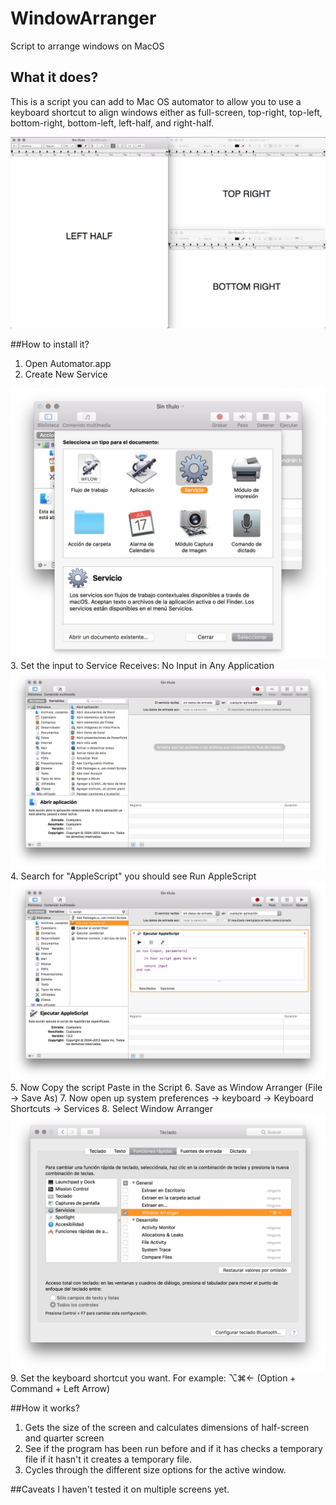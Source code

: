 # WindowArranger
Script to arrange windows on MacOS

## What it does?
This is a script you can add to Mac OS automator to allow you to use a keyboard shortcut to align windows either as full-screen, top-right, top-left, bottom-right, bottom-left, left-half, and right-half. 

<img src="docs/screenshots/arrangement.jpg">

##How to install it?
1. Open Automator.app
2. Create New Service 
<img src="docs/screenshots/step2.jpg">
3. Set the input to Service Receives: No Input in Any Application
<img src="docs/screenshots/step3.jpg">
4. Search for "AppleScript" you should see Run AppleScript
<img src="docs/screenshots/step4.jpg">
5. Now Copy the script Paste in the Script
6. Save as Window Arranger (File -> Save As)
7. Now open up system preferences -> keyboard -> Keyboard Shortcuts -> Services
8. Select Window Arranger
<img src ="docs/screenshots/step8.jpg">
9. Set the keyboard shortcut you want. For example: ⌥⌘← (Option + Command + Left Arrow)

##How it works? 
1. Gets the size of the screen and calculates dimensions of half-screen and quarter screen
2. See if the program has been run before and if it has checks a temporary file if it hasn't it creates a temporary file.
3. Cycles through the different size options for the active window.

##Caveats
I haven't tested it on multiple screens yet. 